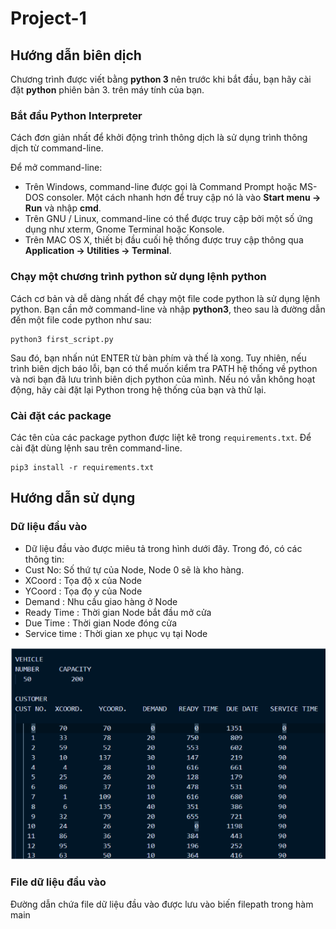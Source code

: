 # Project-1

## Hướng dẫn biên dịch

Chương trình được viết bằng **python 3** nên trước khi bắt đầu, bạn hãy cài đặt **python** phiên bản 3. trên máy tính của bạn.

### Bắt đầu Python Interpreter

Cách đơn giản nhất để khởi động trình thông dịch là sử dụng trình thông dịch từ command-line.

Để mở command-line:

* Trên Windows, command-line được gọi là Command Prompt hoặc MS-DOS consoler. Một cách nhanh hơn để truy cập nó là vào **Start menu → Run** và nhập **cmd**.
* Trên GNU / Linux, command-line có thể được truy cập bởi một số ứng dụng như xterm, Gnome Terminal hoặc Konsole.
* Trên MAC OS X, thiết bị đầu cuối hệ thống được truy cập thông qua **Application → Utilities → Terminal**.

### Chạy một chương trình python sử dụng lệnh python

Cách cơ bản và dễ dàng nhất để chạy một file code python là sử dụng lệnh python. Bạn cần mở command-line và nhập **python3**, theo sau là đường dẫn đến một file code python như sau:

```
python3 first_script.py
```

Sau đó, bạn nhấn nút ENTER từ bàn phím và thế là xong. Tuy nhiên, nếu trình biên dịch báo lỗi, bạn có thể muốn kiểm tra PATH hệ thống về python và nơi bạn đã lưu trình biên dịch python của mình. Nếu nó vẫn không hoạt động, hãy cài đặt lại Python trong hệ thống của bạn và thử lại.

### Cài đặt các package 

Các tên của các package python được liệt kê trong `requirements.txt`.
Để cài đặt dùng lệnh sau trên command-line.

```
pip3 install -r requirements.txt
```

## Hướng dẫn sử dụng

### Dữ liệu đầu vào

* Dữ liệu đầu vào được miêu tả trong hình dưới đây. Trong đó, có các thông tin:
* Cust No: Số thứ tự của Node, Node 0 sẽ là kho hàng.
* XCoord : Tọa độ x của Node
* YCoord : Tọa đọ y của Node
* Demand : Nhu cầu giao hàng ở Node 
* Ready Time : Thời gian Node bắt đầu mở cửa
* Due Time   : Thời gian Node đóng cửa
* Service time : Thời gian xe phục vụ tại Node

![alt text](https://github.com/nhduong1203/Project-1/blob/main/data/data.png)

### File dữ liệu đầu vào

Đường dẫn chứa file dữ liệu đầu vào được lưu vào biến filepath trong hàm main
